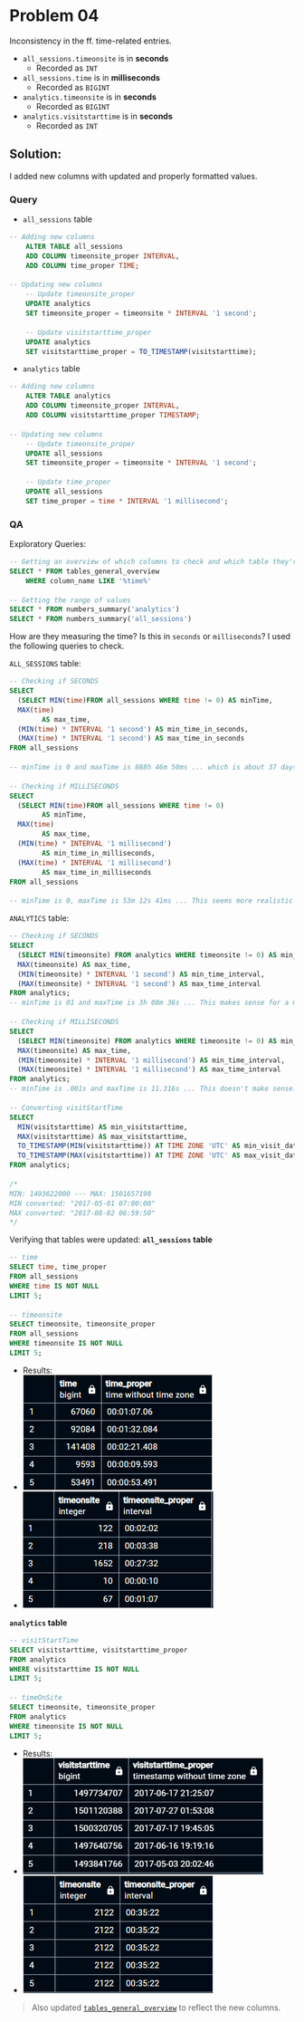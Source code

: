 # Problem 04
Inconsistency in the ff. time-related entries.

- `all_sessions.timeonsite` is in __seconds__
	- Recorded as `INT`
- `all_sessions.time` is in __milliseconds__
	- Recorded as `BIGINT`
- `analytics.timeonsite` is in __seconds__
	- Recorded as `BIGINT`
- `analytics.visitstarttime` is in __seconds__
	- Recorded as `INT`

## **Solution:**
I added new columns with updated and properly formatted values.

### Query
- `all_sessions` table
```sql
-- Adding new columns
	ALTER TABLE all_sessions
	ADD COLUMN timeonsite_proper INTERVAL,
	ADD COLUMN time_proper TIME;

-- Updating new columns
	-- Update timeonsite_proper
	UPDATE analytics
	SET timeonsite_proper = timeonsite * INTERVAL '1 second';
		
	-- Update visitstarttime_proper
	UPDATE analytics
	SET visitstarttime_proper = TO_TIMESTAMP(visitstarttime);
```

- `analytics` table
```sql
-- Adding new columns
	ALTER TABLE analytics
	ADD COLUMN timeonsite_proper INTERVAL,
	ADD COLUMN visitstarttime_proper TIMESTAMP;

-- Updating new columns
	-- Update timeonsite_proper
	UPDATE all_sessions
	SET timeonsite_proper = timeonsite * INTERVAL '1 second';
			
	-- Update time_proper
	UPDATE all_sessions
	SET time_proper = time * INTERVAL '1 millisecond';
```

### QA
Exploratory Queries:
```sql
-- Getting an overview of which columns to check and which table they're in.
SELECT * FROM tables_general_overview
	WHERE column_name LIKE '%time%'

-- Getting the range of values
SELECT * FROM numbers_summary('analytics')
SELECT * FROM numbers_summary('all_sessions')
```

How are they measuring the time? Is this in `seconds` or `milliseconds`? I used the following queries to check.

`ALL_SESSIONS` table:
```sql
-- Checking if SECONDS
SELECT
  (SELECT MIN(time)FROM all_sessions WHERE time != 0) AS minTime,
  MAX(time)
		AS max_time,
  (MIN(time) * INTERVAL '1 second') AS min_time_in_seconds,
  (MAX(time) * INTERVAL '1 second') AS max_time_in_seconds
FROM all_sessions

-- minTime is 0 and maxTime is 888h 46m 50ms ... which is about 37 days, this doesn't make sense.

-- Checking if MILLISECONDS
SELECT
  (SELECT MIN(time)FROM all_sessions WHERE time != 0)
		AS minTime,
  MAX(time)
		AS max_time,
  (MIN(time) * INTERVAL '1 millisecond')
		AS min_time_in_milliseconds,
  (MAX(time) * INTERVAL '1 millisecond')
		AS max_time_in_milliseconds
FROM all_sessions

-- minTime is 0, maxTime is 53m 12s 41ms ... This seems more realistic
```
`ANALYTICS` table:
```sql
-- Checking if SECONDS
SELECT
  (SELECT MIN(timeonsite) FROM analytics WHERE timeonsite != 0) AS min_time,
  MAX(timeonsite) AS max_time,
  (MIN(timeonsite) * INTERVAL '1 second') AS min_time_interval,
  (MAX(timeonsite) * INTERVAL '1 second') AS max_time_interval
FROM analytics;
-- minTime is 01 and maxTime is 3h 08m 36s ... This makes sense for a min and max time

-- Checking if MILLISECONDS
SELECT
  (SELECT MIN(timeonsite) FROM analytics WHERE timeonsite != 0) AS min_time,
  MAX(timeonsite) AS max_time,
  (MIN(timeonsite) * INTERVAL '1 millisecond') AS min_time_interval,
  (MAX(timeonsite) * INTERVAL '1 millisecond') AS max_time_interval
FROM analytics;
-- minTime is .001s and maxTime is 11.316s ... This doesn't make sense.

-- Converting visitStartTime
SELECT
  MIN(visitstarttime) AS min_visitstarttime,
  MAX(visitstarttime) AS max_visitstarttime,
  TO_TIMESTAMP(MIN(visitstarttime)) AT TIME ZONE 'UTC' AS min_visit_datetime,
  TO_TIMESTAMP(MAX(visitstarttime)) AT TIME ZONE 'UTC' AS max_visit_datetime
FROM analytics;

/*
MIN: 1493622000 --- MAX: 1501657190
MIN converted: "2017-05-01 07:00:00"
MAX converted: "2017-08-02 06:59:50"
*/
```

Verifying that tables were updated:
**`all_sessions` table**
```sql
-- time
SELECT time, time_proper
FROM all_sessions
WHERE time IS NOT NULL
LIMIT 5;

-- timeonsite
SELECT timeonsite, timeonsite_proper
FROM all_sessions
WHERE timeonsite IS NOT NULL
LIMIT 5;
```
- Results:
- ![time](../img/time_als.png)
- ![timeonsite](../img/timeonsite_als.png)

**`analytics` table**
```sql
-- visitStartTime
SELECT visitstarttime, visitstarttime_proper
FROM analytics
WHERE visitstarttime IS NOT NULL
LIMIT 5;

-- timeOnSite
SELECT timeonsite, timeonsite_proper
FROM analytics
WHERE timeonsite IS NOT NULL
LIMIT 5;
```
- Results:
- ![visitstarttime](../img/visitstarttime_an.png)
- ![timeonsite](../img/timeonsite_an.png)


> Also updated [`tables_general_overview`](../tables_analysis/overview_of_each_column/_tables_general_overview.csv)  to reflect the new columns.